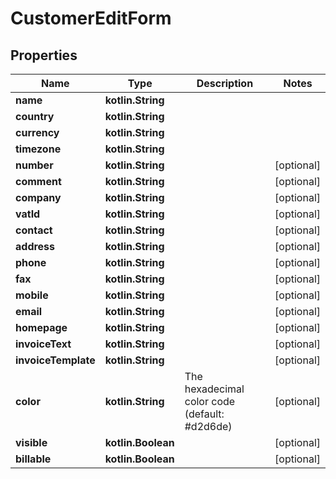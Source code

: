 
# CustomerEditForm

## Properties
Name | Type | Description | Notes
------------ | ------------- | ------------- | -------------
**name** | **kotlin.String** |  | 
**country** | **kotlin.String** |  | 
**currency** | **kotlin.String** |  | 
**timezone** | **kotlin.String** |  | 
**number** | **kotlin.String** |  |  [optional]
**comment** | **kotlin.String** |  |  [optional]
**company** | **kotlin.String** |  |  [optional]
**vatId** | **kotlin.String** |  |  [optional]
**contact** | **kotlin.String** |  |  [optional]
**address** | **kotlin.String** |  |  [optional]
**phone** | **kotlin.String** |  |  [optional]
**fax** | **kotlin.String** |  |  [optional]
**mobile** | **kotlin.String** |  |  [optional]
**email** | **kotlin.String** |  |  [optional]
**homepage** | **kotlin.String** |  |  [optional]
**invoiceText** | **kotlin.String** |  |  [optional]
**invoiceTemplate** | **kotlin.String** |  |  [optional]
**color** | **kotlin.String** | The hexadecimal color code (default: #d2d6de) |  [optional]
**visible** | **kotlin.Boolean** |  |  [optional]
**billable** | **kotlin.Boolean** |  |  [optional]



